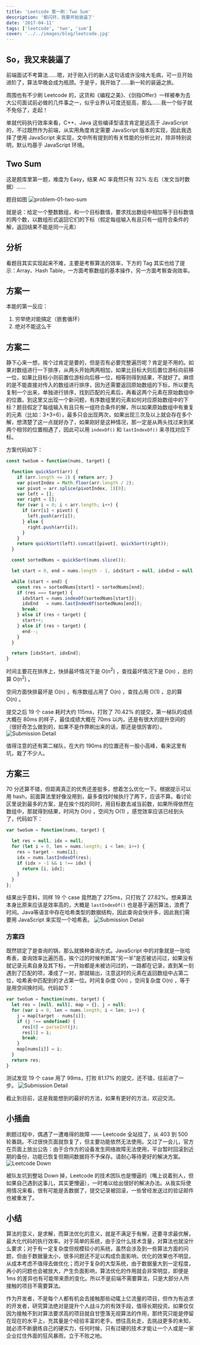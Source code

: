 ```yaml
---
title: 'Leetcode 第一刷：Two Sum'
description: '都闪开，我要开始装逼了'
date: '2017-04-11'
tags: ['leetcode', 'two', 'sum']
cover: '../../images/blog/leetcode.jpg'
---
```


## So，我又来装逼了

前端面试不考算法……嗯，对于刚入行的新人这句话或许没啥大毛病，可一旦开始进阶了，算法早晚会成为瓶颈。于是乎，我开始了……新一轮的装逼之旅。

周围也有不少刷 Leetcode 的，这货和《编程之美》、《剑指Offer》一样被奉为去大公司面试前必做的几件事之一，似乎业界认可度还挺高，那么……我一个俗子就不免俗了，走起！

单就代码执行效率来看，C++、Java 这些编译型语言肯定是远高于 JavaScript 的，不过既然作为前端，从实用角度肯定需要 JavaScript 版本的实现，因此我选择了使用 JavaScript 来实现，文中所有提到的有关性能的分析比对，除非特别说明，默认均基于 JavaScript 环境。

## Two Sum

这是题库里第一题，难度为 Easy，结果 AC 率竟然只有 32% 左右（发文当时数据）……

题目如图
![problem-01-two-sum](../../images/blog/leetcode/01-two-sum.png)

就是说：给定一个整数数组，和一个目标数值，要求找出数组中相加等于目标数值的两个数，以数组形式返回它们的下标（假定每组输入有且只有一组符合条件的解，返回结果不能是同一元素）

## 分析

看题目其实实现起来不难，主要是考察算法的效率，下方的 Tag 其实也给了提示：Array、Hash Table，一方面考察数组的基本操作，另一方面考察查询效率。

## 方案一

本能的第一反应：
1. 穷举绝对能搞定（嵌套循环）
2. 绝对不能这么干

## 方案二

静下心来一想，挨个过肯定是要的，但是否有必要完整遍历呢？肯定是不用的。如果对数组进行一下排序，从两头开始两两相加，如果比目标大则后置位游标向前移一位，如果比目标小则前置位游标向后移一位，相等则得到结果，不就好了。麻烦的是不能直接对传入的数组进行排序，因为还需要返回原始数组的下标，所以要先复制一个出来，单独进行排序，找到匹配的元素后，再看这两个元素在原始数组中的位置。到这里又出现一个新问题，有序数组里的元素如何对应原始数组中的下标？题目假定了每组输入有且只有一组符合条件的解，所以如果原始数组中有重复的元素（比如：3+3=6），最多只会出现两次，如果出现三次及以上就会存在多个解，想清楚了这一点就好办了，如果刚好是这种情况，那一定是从两头找过来到某两个相邻的位置相遇了，因此可以用 `indexOf()` 和 `lastIndexOf()` 来寻找对应下标。

方案代码如下：

```javascript
const twoSum = function(nums, target) {

  function quickSort(arr) {
    if (arr.length <= 1) { return arr; }
    var pivotIndex = Math.floor(arr.length / 2);
    var pivot = arr.splice(pivotIndex, 1)[0];
    var left = [];
    var right = [];
    for (var i = 0; i < arr.length; i++) {
      if (arr[i] < pivot) {
        left.push(arr[i]);
      } else {
        right.push(arr[i]);
      }
    }
    return quickSort(left).concat([pivot], quickSort(right));
  }

  const sortedNums = quickSort(nums.slice());

  let start = 0, end = nums.length - 1, idxStart = null, idxEnd = null;

  while (start < end) {
    const res = sortedNums[start] + sortedNums[end];
    if (res === target) {
      idxStart = nums.indexOf(sortedNums[start]);
      idxEnd   = nums.lastIndexOf(sortedNums[end]);
      break;
    } else if (res < target) {
      start++;
    } else if (res > target) {
      end--;
    }
  }

  return [idxStart, idxEnd];
}
```


时间主要花在排序上，快排最坏情况下是 O(n<sup>2</sup>) ，查找最坏情况下是 O(n) ，总的算 O(n<sup>2</sup>) 。

空间方面快排最坏是 O(n) ，有序数组占用了 O(n) ，查找占用 O(1) ，总的算 O(n) 。

提交之后 19 个 case 耗时大约 115ms，打败了 70.42% 的提交，第一梯队的成绩大概在 80ms 的样子，最佳成绩大概在 70ms 以内，还是有很大的提升空间的（很好奇怎么做到的，如果不是作弊刷出来的话，那还是很厉害的）。
![Submission Detail](../../images/blog/leetcode/leetcode-70.42.png)

值得注意的还有第二梯队，在大约 190ms 的位置还有一股小高峰，看来这里有坑，栽了不少人。

## 方案三

70 分还算不错，但距离真正的优秀还差挺多，想着怎么优化一下。根据提示可以用 hash，前面算法里好像没用到，最多查找时候执行了两下，应该不算。看讨论区里说到最多的方案，是在挨个找的同时，用目标数去减当前数，如果所得依然在数组中，那就得到结果，时间为 O(n) ，空间为 O(1) ，感觉效率应该已经到头了，代码如下：

```javascript
var twoSum = function(nums, target) {

  let res = null, idx = null;
  for (let i = 0, len = nums.length; i < len; i++) {
    res = target - nums[i];
    idx = nums.lastIndexOf(res);
    if (idx > -1 && i !== idx) {
      return [i, idx];
    }
  }
};
```


结果出乎意料，同样 19 个 case 竟然跑了 275ms，只打败了 27.82%。想来算法本身比原来应该是效率高的，大概是 `lastIndexOf()` 也是基于遍历算法，浪费了时间。Java等语言中存在哈希类型的数据结构，因此查询会快许多，因此我们需要用 JavaScript 来实现一个哈希表。
![Submission Detail](../../images/blog/leetcode/leetcode-27.82.png)

<h3>方案四</h3>

既然锁定了是查询的锅，那么就换种查询方式。JavaScript 中的对象就是一张哈希表，查询效率比遍历高，挨个过的时候判断其“另一半”是否被访问过，如果没有就记录元素自身及其下标，一开始都是未被访问过的，一路都在记录，直到某一刻遇到了匹配的项，凑成了一对，那就输出，注意这时的元素在返回数组中占第二位，哈希表中匹配到的才占第一位。时间复杂度 O(n) ，空间复杂度 O(n) ，等于是用空间换时间。代码如下：

```javascript
var twoSum = function(nums, target) {
  let res = [null, null], map = {}, j = null;
  for (var i = 0, len = nums.length; i < len; i++) {
    j = map[target - nums[i]];
    if (j !== undefined) {
      res[0] = parseInt(j);
      res[1] = i;
      break;
    }
    map[nums[i]] = i;
  }
  return res;
}
```

测试发现 19 个 case 用了 99ms，打败 81.17% 的提交，还不错，往前进了一步。
![Submission Detail](../../images/blog/leetcode/leetcode-81.17.png)


截止到目前，这是我能想到的最好的方法，如果有更好的方法，欢迎交流。

## 小插曲

刷题过程中，偶遇了一遭难得的故障 —— Leetcode 全站挂了，从 403 到 500 轮番跳。不过很快页面就恢复了，但主要功能依然无法使用。又过了一会儿，官方在页面上放出公告：由于合作方的设备发生网络故障无法使用，平台暂时回滚到近期的备份，功能已恢复但期间数据将不予保存。请耐心等待更好的解决方案。
![Leetcode Down](../../images/blog/leetcode/leetcode-down.png)

被队友坑到整站 Down 掉，Leetcode 的技术团队也是懵逼的（嘴上说着别人，但如果自己遇到这事儿，其实更懵逼），一时难以给出很好的解决办法。从我实际使用情况来看，很有可能是丢数据了，提交记录被回滚，一些曾经发送过的验证邮件也被重发了。

## 小结

算法的意义，是求解，而算法优化的意义，就是不满足于有解，还要寻求最优解，最大化代码的执行效率。对于简单的系统，由于没什么技术含量，对算法也就没什么要求；对于有一定复杂度但规模较小的系统，虽然会涉及到一些算法方面的问题，但由于数据量太小，很多问题还不足以构成负面影响，优化的效果也不明显，从成本考虑不值得去做优化；而对于复杂的大型系统，由于数据量大到一定程度，再小的问题也会被放大，产生负面影响，算法优化的作用就会非常明显，即便是 1ms 的差异也有可能带来质的变化。所以不是前端不需要算法，只是大部分人所接触的项目不需要算法。

作为开发者，不是每个人都有机会去接触那些动辄上亿流量的项目，但作为有追求的开发者，研究算法绝对是提升个人战斗力的有效手段，值得长期投资。如果仅仅因为接触不到对算法要求高的项目就自甘堕落无视算法的作用，那终究只能是停留在现在的水平上，充其量是个经验丰富的老手。想往高处走，去挑战更多的未知，就必须不断磨练自己的硬实力，任何时候，只有过硬的技术才能让一个人或是一家企业扛住外面的狂风暴雨，立于不败之地。